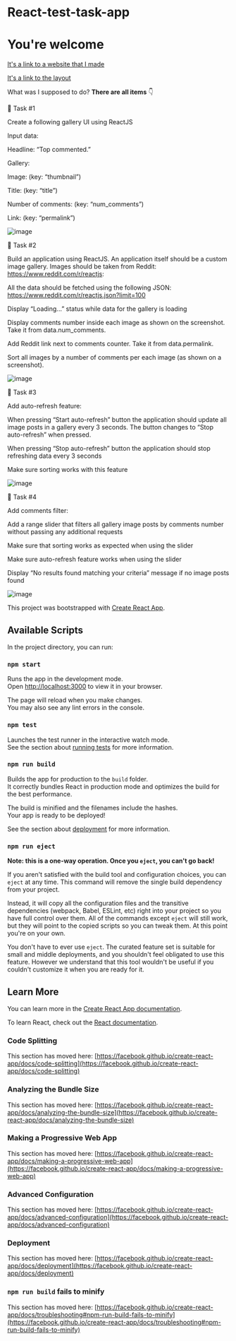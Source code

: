 # React-test-task-app 

# You're welcome


[It's a link to a website that I made](Link)

[It's a link to the layout](https://docs.google.com/document/d/1cJrFlpiC-vUOLYGzGzFe6C6bQYuwEDauEgftfLWf0j8/edit)

What was I supposed to do?  **There are all items** :point_down:

:pushpin: Task #1

 Create a following gallery UI using ReactJS

 Input data:

 Headline: “Top commented.”

 Gallery:

 Image: (key: “thumbnail”)

 Title: (key: “title”)

 Number of comments: (key: “num_comments”)

 Link: (key: “permalink”)

![image](https://user-images.githubusercontent.com/79521676/150394538-4c0d7bde-8107-4580-b80d-e91ddb157f9b.png)


:pushpin: Task #2

Build an application using ReactJS. An application itself should be a custom image gallery. Images should be taken from Reddit: https://www.reddit.com/r/reactjs:

All the data should be fetched using the following JSON: https://www.reddit.com/r/reactjs.json?limit=100

Display “Loading...” status while data for the gallery is loading

Display comments number inside each image as shown on the screenshot. Take it from data.num_comments.

Add Reddit link next to comments counter. Take it from data.permalink.

Sort all images by a number of comments per each image (as shown on a screenshot).

![image](https://user-images.githubusercontent.com/79521676/150395270-16c69da3-67d1-4dde-b118-3c6ee14e0e93.png)

 
 :pushpin: Task #3
 
Add auto-refresh feature:

When pressing “Start auto-refresh” button the application should update all image posts in a gallery every 3 seconds. The button changes to “Stop auto-refresh” when pressed.

When pressing “Stop auto-refresh” button the application should stop refreshing data every 3 seconds

Make sure sorting works with this feature

![image](https://user-images.githubusercontent.com/79521676/150395376-85dcc050-e30d-485c-bdd2-e8720af524b8.png)


:pushpin: Task #4

Add comments filter:

Add a range slider that filters all gallery image posts by comments number without passing any additional requests

Make sure that sorting works as expected when using the slider

Make sure auto-refresh feature works when using the slider

Display “No results found matching your criteria” message if no image posts found

![image](https://user-images.githubusercontent.com/79521676/150395483-4ed4905d-6e0a-4dde-8ee4-2efcc8ff030f.png)








This project was bootstrapped with [Create React App](https://github.com/facebook/create-react-app).

## Available Scripts

In the project directory, you can run:

### `npm start`

Runs the app in the development mode.\
Open [http://localhost:3000](http://localhost:3000) to view it in your browser.

The page will reload when you make changes.\
You may also see any lint errors in the console.

### `npm test`

Launches the test runner in the interactive watch mode.\
See the section about [running tests](https://facebook.github.io/create-react-app/docs/running-tests) for more information.

### `npm run build`

Builds the app for production to the `build` folder.\
It correctly bundles React in production mode and optimizes the build for the best performance.

The build is minified and the filenames include the hashes.\
Your app is ready to be deployed!

See the section about [deployment](https://facebook.github.io/create-react-app/docs/deployment) for more information.

### `npm run eject`

**Note: this is a one-way operation. Once you `eject`, you can't go back!**

If you aren't satisfied with the build tool and configuration choices, you can `eject` at any time. This command will remove the single build dependency from your project.

Instead, it will copy all the configuration files and the transitive dependencies (webpack, Babel, ESLint, etc) right into your project so you have full control over them. All of the commands except `eject` will still work, but they will point to the copied scripts so you can tweak them. At this point you're on your own.

You don't have to ever use `eject`. The curated feature set is suitable for small and middle deployments, and you shouldn't feel obligated to use this feature. However we understand that this tool wouldn't be useful if you couldn't customize it when you are ready for it.

## Learn More

You can learn more in the [Create React App documentation](https://facebook.github.io/create-react-app/docs/getting-started).

To learn React, check out the [React documentation](https://reactjs.org/).

### Code Splitting

This section has moved here: [https://facebook.github.io/create-react-app/docs/code-splitting](https://facebook.github.io/create-react-app/docs/code-splitting)

### Analyzing the Bundle Size

This section has moved here: [https://facebook.github.io/create-react-app/docs/analyzing-the-bundle-size](https://facebook.github.io/create-react-app/docs/analyzing-the-bundle-size)

### Making a Progressive Web App

This section has moved here: [https://facebook.github.io/create-react-app/docs/making-a-progressive-web-app](https://facebook.github.io/create-react-app/docs/making-a-progressive-web-app)

### Advanced Configuration

This section has moved here: [https://facebook.github.io/create-react-app/docs/advanced-configuration](https://facebook.github.io/create-react-app/docs/advanced-configuration)

### Deployment

This section has moved here: [https://facebook.github.io/create-react-app/docs/deployment](https://facebook.github.io/create-react-app/docs/deployment)

### `npm run build` fails to minify

This section has moved here: [https://facebook.github.io/create-react-app/docs/troubleshooting#npm-run-build-fails-to-minify](https://facebook.github.io/create-react-app/docs/troubleshooting#npm-run-build-fails-to-minify)
